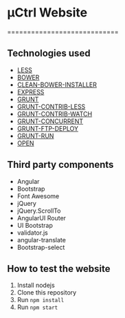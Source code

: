 # µCtrl Website
============================

## Technologies used
* [LESS](http://lesscss.org/)
* [BOWER](http://bower.io/)
* [CLEAN-BOWER-INSTALLER](https://github.com/ofrogon/cleanBowerInstaller)
* [EXPRESS](http://expressjs.com/)
* [GRUNT](http://gruntjs.com/)
* [GRUNT-CONTRIB-LESS](https://github.com/gruntjs/grunt-contrib-less)
* [GRUNT-CONTRIB-WATCH](https://github.com/gruntjs/grunt-contrib-watch)
* [GRUNT-CONCURRENT](https://github.com/sindresorhus/grunt-concurrent)
* [GRUNT-FTP-DEPLOY](https://github.com/zonak/grunt-ftp-deploy)
* [GRUNT-RUN](https://github.com/spenceralger/grunt-run)
* [OPEN](https://github.com/pwnall/node-open)

## Third party components
* Angular
* Bootstrap
* Font Awesome
* jQuery
* jQuery.ScrollTo
* AngularUI Router
* UI Bootstrap
* validator.js
* angular-translate
* Bootstrap-select

## How to test the website
1. Install nodejs
2. Clone this repository
3. Run `npm install`
3. Run `npm start`